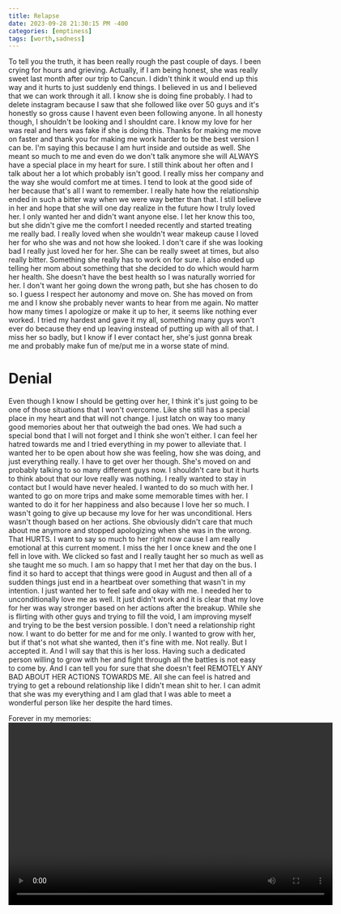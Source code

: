 ```yaml
---
title: Relapse
date: 2023-09-28 21:30:15 PM -400
categories: [emptiness]
tags: [worth,sadness]
---
```


To tell you the truth, it has been really rough the past couple of days. I been crying for hours and grieving. Actually, if I am being honest, she was really sweet last month after our trip to Cancun. I didn't think it would end up this way and it hurts to just suddenly end things. I believed in us and I believed that we can work through it all. I know she is doing fine probably. I had to delete instagram because I saw that she followed like over 50 guys and it's honestly so gross cause I havent even been following anyone. In all honesty though, I shouldn't be looking and I shouldnt care. I know my love for her was real and hers was fake if she is doing this. Thanks for making me move on faster and thank you for making me work harder to be the best version I can be. I'm saying this because I am hurt inside and outside as well. She meant so much to me and even do we don't talk anymore she will ALWAYS have a special place in my heart for sure. I still think about her often and I talk about her a lot which probably isn't good. I really miss her company and the way she would comfort me at times. I tend to look at the good side of her because that's all I want to remember. I really hate how the relationship ended in such a bitter way when we were way better than that. I still believe in her and hope that she will one day realize in the future how I truly loved her. I only wanted her and didn't want anyone else. I let her know this too, but she didn't give me the comfort I needed recently and started treating me really bad. I really loved when she wouldn't wear makeup cause I loved her for who she was and not how she looked. I don't care if she was looking bad I really just loved her for her. She can be really sweet at times, but also really bitter. Something she really has to work on for sure. I also ended up telling her mom about something that she decided to do which would harm her health. She doesn't have the best health so I was naturally worried for her. I don't want her going down the wrong path, but she has chosen to do so. I guess I respect her autonomy and move on. She has moved on from me and I know she probably never wants to hear from me again. No matter how many times I apologize or make it up to her, it seems like nothing ever worked. I tried my hardest and gave it my all, something many guys won't ever do because they end up leaving instead of putting up with all of that. I miss her so badly, but I know if I ever contact her, she's just gonna break me and probably make fun of me/put me in a worse state of mind. 

# Denial
Even though I know I should be getting over her, I think it's just going to be one of those situations that I won't overcome. Like she still has a special place in my heart and that will not change. I just latch on way too many good memories about her that outweigh the bad ones. We had such a special bond that I will not forget and I think she won't either. I can feel her hatred towards me and I tried everything in my power to alleviate that. I wanted her to be open about how she was feeling, how she was doing, and just everything really. I have to get over her though. She's moved on and probably talking to so many different guys now. I shouldn't care but it hurts to think about that our love really was nothing. I really wanted to stay in contact but I would have never healed. I wanted to do so much with her. I wanted to go on more trips and make some memorable times with her. I wanted to do it for her happiness and also because I love her so much. I wasn't going to give up because my love for her was unconditional. Hers wasn't though based on her actions. She obviously didn't care that much about me anymore and stopped apologizing when she was in the wrong. That HURTS. I want to say so much to her right now cause I am really emotional at this current moment. I miss the her I once knew and the one I fell in love with. We clicked so fast and I really taught her so much as well as she taught me so much. I am so happy that I met her that day on the bus. I find it so hard to accept that things were good in August and then all of a sudden things just end in a heartbeat over something that wasn't in my intention. I just wanted her to feel safe and okay with me. I needed her to unconditionally love me as well. It just didn't work and it is clear that my love for her was way stronger based on her actions after the breakup. While she is flirting with other guys and trying to fill the void, I am improving myself and trying to be the best version possible. I don't need a relationship right now. I want to do better for me and for me only. I wanted to grow with her, but if that's not what she wanted, then it's fine with me. Not really. But I accepted it. And I will say that this is her loss. Having such a dedicated person willing to grow with her and fight through all the battles is not easy to come by. And I can tell you for sure that she doesn't feel REMOTELY ANY BAD ABOUT HER ACTIONS TOWARDS ME. All she can feel is hatred and trying to get a rebound relationship like I didn't mean shit to her. I can admit that she was my everything and I am glad that I was able to meet a wonderful person like her despite the hard times. 

Forever in my memories:
<video controls width="640" height="360">
   <source src="https://www.dropbox.com/scl/fi/eyilzotqd8aqqwcm1wt7x/IMG_3520.mp4?dl=1" type="video/mp4">
</video>


